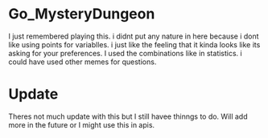 # Go_MysteryDungeon

I just remembered playing this.
i didnt put any nature in here because i dont like using points for variablles.
i just like the feeling that it kinda looks like its asking for your preferences.
I used the combinations like in statistics.
i could have used other memes for questions.


# Update
Theres not much update with this but I still havee thinngs to do. Will add more in the future or I might use this in apis.

